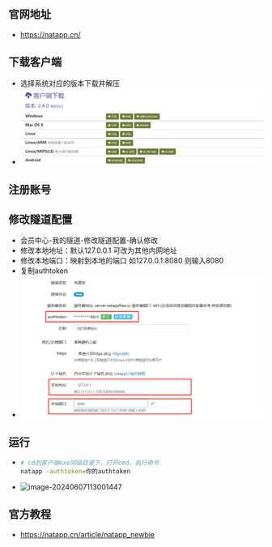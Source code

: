 ## 官网地址

* https://natapp.cn/

## 下载客户端

* 选择系统对应的版本下载并解压
* ![image-20240607111636761](../file/image/%E5%86%85%E7%BD%91%E7%A9%BF%E9%80%8F-natapp/image-20240607111636761.png)

## 注册账号

## 修改隧道配置

* 会员中心-我的隧道-修改隧道配置-确认修改
* 修改本地地址：默认127.0.0.1 可改为其他内网地址
* 修改本地端口：映射到本地的端口 如127.0.0.1:8080 则输入8080
* 复制authtoken
* ![image-20240607111934202](../file/image/%E5%86%85%E7%BD%91%E7%A9%BF%E9%80%8F-natapp/image-20240607111934202.png)

## 运行

* ```bash
  # cd到客户端exe同级目录下，打开cmd，执行命令
  natapp -authtoken=你的authtoken
  ```

* ![image-20240607113001447](../file/image/%E5%86%85%E7%BD%91%E7%A9%BF%E9%80%8F-natapp/image-20240607113001447.png)

## 官方教程

* https://natapp.cn/article/natapp_newbie